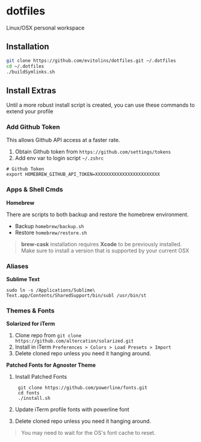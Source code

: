 dotfiles
===============================================================================
Linux/OSX personal workspace


Installation
-------------------------------------------------------------------------------
```bash
git clone https://github.com/evitolins/dotfiles.git ~/.dotfiles
cd ~/.dotfiles
./buildSymlinks.sh
```


Install Extras
-------------------------------------------------------------------------------
Until a more robust install script is created, you can use these commands to extend your profile

### Add Github Token
This allows Github API access at a faster rate.

1. Obtain Github token from `https://github.com/settings/tokens`
2. Add env var to login script `~/.zshrc`

```
# Github Token
export HOMEBREW_GITHUB_API_TOKEN=XXXXXXXXXXXXXXXXXXXXXXXX
```


### Apps & Shell Cmds
__Homebrew__

There are scripts to both backup and restore the homebrew environment.

- Backup `homebrew/backup.sh`
- Restore `homebrew/restore.sh`

> **brew-cask** installation requires **Xcode** to be previously installed. Make sure to install a version that is supported by your current OSX


### Aliases
__Sublime Text__

    sudo ln -s /Applications/Sublime\ Text.app/Contents/SharedSupport/bin/subl /usr/bin/st


### Themes & Fonts
__Solarized for iTerm__

1. Clone repo from `git clone https://github.com/altercation/solarized.git`
2. Install in iTerm `Preferences > Colors > Load Presets > Import`
3. Delete cloned repo unless you need it hanging around.

__Patched Fonts for Agnoster Theme__

1. Install Patched Fonts

        git clone https://github.com/powerline/fonts.git
        cd fonts
        ./install.sh

2. Update iTerm profile fonts with powerline font
3. Delete cloned repo unless you need it hanging around.

> You may need to wait for the OS's font cache to reset.